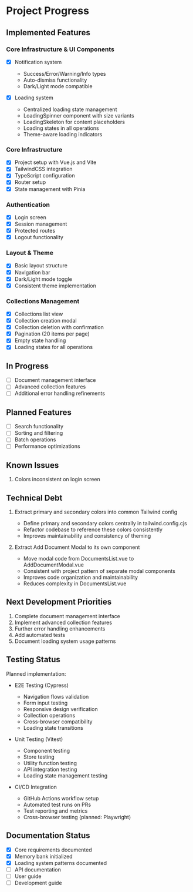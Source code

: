 # Project Progress

## Implemented Features

### Core Infrastructure & UI Components

- [x] Notification system
  - Success/Error/Warning/Info types
  - Auto-dismiss functionality
  - Dark/Light mode compatible

- [x] Loading system
  - Centralized loading state management
  - LoadingSpinner component with size variants
  - LoadingSkeleton for content placeholders
  - Loading states in all operations
  - Theme-aware loading indicators

### Core Infrastructure

- [x] Project setup with Vue.js and Vite
- [x] TailwindCSS integration
- [x] TypeScript configuration
- [x] Router setup
- [x] State management with Pinia

### Authentication

- [x] Login screen
- [x] Session management
- [x] Protected routes
- [x] Logout functionality

### Layout & Theme

- [x] Basic layout structure
- [x] Navigation bar
- [x] Dark/Light mode toggle
- [x] Consistent theme implementation

### Collections Management

- [x] Collections list view
- [x] Collection creation modal
- [x] Collection deletion with confirmation
- [x] Pagination (20 items per page)
- [x] Empty state handling
- [x] Loading states for all operations

## In Progress

- [ ] Document management interface
- [ ] Advanced collection features
- [ ] Additional error handling refinements

## Planned Features

- [ ] Search functionality
- [ ] Sorting and filtering
- [ ] Batch operations
- [ ] Performance optimizations

## Known Issues

1. Colors inconsistent on login screen

## Technical Debt

1. Extract primary and secondary colors into common Tailwind config
   - Define primary and secondary colors centrally in tailwind.config.cjs
   - Refactor codebase to reference these colors consistently
   - Improves maintainability and consistency of theming

2. Extract Add Document Modal to its own component
   - Move modal code from DocumentsList.vue to AddDocumentModal.vue
   - Consistent with project pattern of separate modal components
   - Improves code organization and maintainability
   - Reduces complexity in DocumentsList.vue

## Next Development Priorities

1. Complete document management interface
2. Implement advanced collection features
3. Further error handling enhancements
4. Add automated tests
5. Document loading system usage patterns

## Testing Status

Planned implementation:

- E2E Testing (Cypress)
  - Navigation flows validation
  - Form input testing
  - Responsive design verification
  - Collection operations
  - Cross-browser compatibility
  - Loading state transitions

- Unit Testing (Vitest)
  - Component testing
  - Store testing
  - Utility function testing
  - API integration testing
  - Loading state management testing

- CI/CD Integration
  - GitHub Actions workflow setup
  - Automated test runs on PRs
  - Test reporting and metrics
  - Cross-browser testing (planned: Playwright)

## Documentation Status

- [x] Core requirements documented
- [x] Memory bank initialized
- [x] Loading system patterns documented
- [ ] API documentation
- [ ] User guide
- [ ] Development guide
